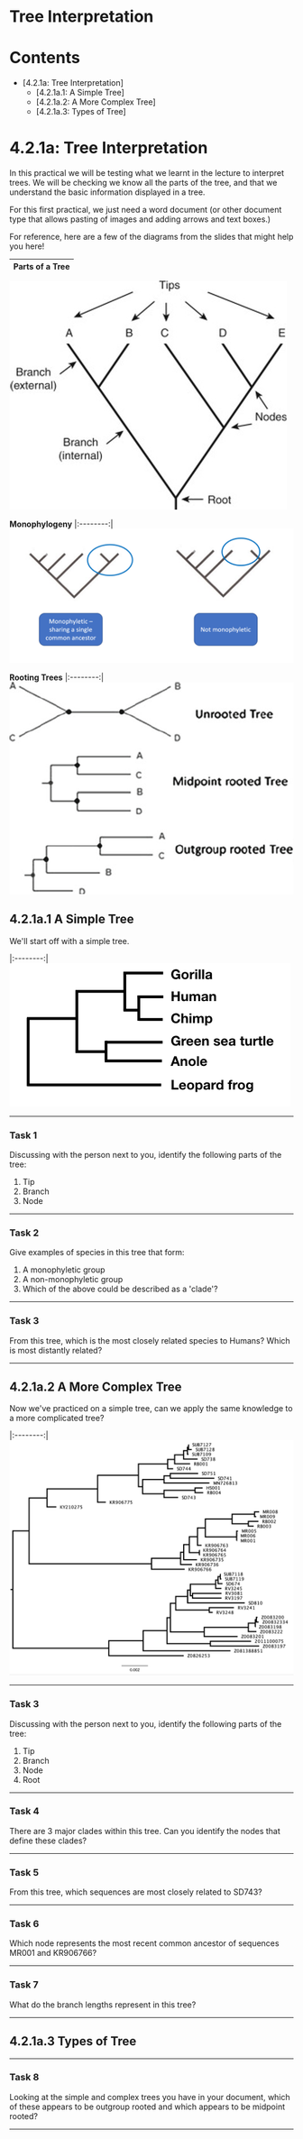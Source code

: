 # Tree Interpretation

# Contents

* [4.2.1a: Tree Interpretation]
	+ [4.2.1a.1: A Simple Tree]
	+ [4.2.1a.2: A More Complex Tree]
	+ [4.2.1a.3: Types of Tree]
	
# 4.2.1a: Tree Interpretation

In this practical we will be testing what we learnt in the lecture to interpret trees. We will be checking we know all the parts of the tree, and that we understand the basic information displayed in a tree. 

For this first practical, we just need a word document (or other document type that allows pasting of images and adding arrows and text boxes.)

For reference, here are a few of the diagrams from the slides that might help you here!

|**Parts of a Tree**|
|:--------:|
![alt text](Figures/slide1.jpg) 

**Monophylogeny**
|:--------:|
![alt text](Figures/slide2.png) 

**Rooting Trees**
|:--------:|
![alt text](Figures/slide3.png) 


## 4.2.1a.1 A Simple Tree

We'll start off with a simple tree.

|:--------:|
![alt text](Figures/figure1.png) 

___
### Task 1
Discussing with the person next to you, identify the following parts of the tree:
  1. Tip
  2. Branch 
  3. Node
  
___

### Task 2
Give examples of species in this tree that form:
  1. A monophyletic group
  2. A non-monophyletic group
  3. Which of the above could be described as a 'clade'?

___
  
### Task 3
From this tree, which is the most closely related species to Humans? Which is most distantly related?

___

## 4.2.1a.2 A More Complex Tree

Now we've practiced on a simple tree, can we apply the same knowledge to a more complicated tree?

|:--------:|
![alt text](Figures/figure2.png) 

___
### Task 3
Discussing with the person next to you, identify the following parts of the tree:
  1. Tip
  2. Branch 
  3. Node
  4. Root

___
  
### Task 4
There are 3 major clades within this tree. Can you identify the nodes that define these clades?

___
  
### Task 5
From this tree, which sequences are most closely related to SD743? 

___

### Task 6
Which node represents the most recent common ancestor of sequences MR001 and KR906766?

___

### Task 7
What do the branch lengths represent in this tree?

___

## 4.2.1a.3 Types of Tree

___

### Task 8
Looking at the simple and complex trees you have in your document, which of these appears to be outgroup rooted and which appears to be midpoint rooted? 

___



